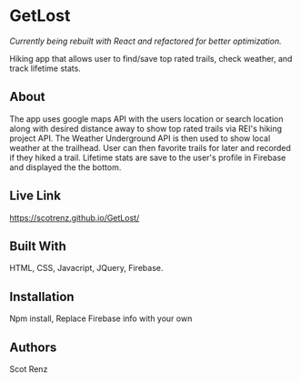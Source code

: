 # GetLost

*Currently being rebuilt with React and refactored for better optimization.*

Hiking app that allows user to find/save top rated trails, check weather, and track lifetime stats.

## About


The app uses google maps API with the users location or search location along with desired distance away to show top rated trails via REI's hiking project API. The Weather Underground API is then used to show local weather at the trailhead. User can then favorite trails for later and recorded if they hiked a trail. Lifetime stats are save to the user's profile in Firebase and displayed the the bottom.

## Live Link

https://scotrenz.github.io/GetLost/

## Built With

HTML, CSS, Javacript, JQuery, Firebase.

## Installation

Npm install, Replace Firebase info with your own

## Authors

Scot Renz

